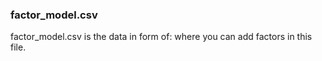### factor_model.csv
factor_model.csv is the data in form of:
where you can add factors in this file.
